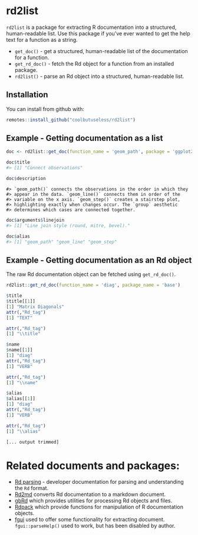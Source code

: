 
<!-- README.md is generated from README.Rmd. Please edit that file -->

# rd2list

`rd2list` is a package for extracting R documentation into a structured,
human-readable list. Use this package if you’ve ever wanted to get the
help text for a function as a string.

  - `get_doc()` - get a structured, human-readable list of the
    documentation for a function.
  - `get_rd_doc()` - fetch the Rd object for a function from an
    installed package.
  - `rd2list()` - parse an Rd object into a structured, human-readable
    list.

## Installation

You can install from github
with:

``` r
remotes::install_github("coolbutuseless/rd2list")
```

## Example - Getting documentation as a list

``` r
doc <- rd2list::get_doc(function_name = 'geom_path', package = 'ggplot2')

doc$title
#> [1] "Connect observations"
```

``` r
doc$description
```

    #> `geom_path()` connects the observations in the order in which they
    #> appear in the data. `geom_line()` connects them in order of the
    #> variable on the x axis. `geom_step()` creates a stairstep plot,
    #> highlighting exactly when changes occur. The `group` aesthetic
    #> determines which cases are connected together.

``` r
doc$arguments$linejoin
#> [1] "Line join style (round, mitre, bevel)."
```

``` r
doc$alias
#> [1] "geom_path" "geom_line" "geom_step"
```

## Example - Getting documentation as an Rd object

The raw Rd documentation object can be fetched using `get_rd_doc()`.

``` r
rd2list::get_rd_doc(function_name = 'diag', package_name = 'base')
```

``` r
$title
$title[[1]]
[1] "Matrix Diagonals"
attr(,"Rd_tag")
[1] "TEXT"

attr(,"Rd_tag")
[1] "\\title"

$name
$name[[1]]
[1] "diag"
attr(,"Rd_tag")
[1] "VERB"

attr(,"Rd_tag")
[1] "\\name"

$alias
$alias[[1]]
[1] "diag"
attr(,"Rd_tag")
[1] "VERB"

attr(,"Rd_tag")
[1] "\\alias"

[... output trimmed]
```

# Related documents and packages:

  - [Rd parsing](https://developer.r-project.org/parseRd.pdf) -
    developer documentation for parsing and understanding the `Rd`
    format.
  - [Rd2md](https://cran.r-project.org/package=Rd2md) converts Rd
    documentation to a markdown document.
  - [gbRd](https://cran.r-project.org/package=gbRd) which provides
    utilities for processing Rd objects and files.
  - [Rdpack](https://cran.r-project.org/package=Rdpack) which provide
    functions for manipulation of R documentation objects.
  - [fgui](https://cran.r-project.org/package=fgui) used to offer some
    functionality for extracting document. `fgui::parseHelp()` used to
    work, but has been disabled by author.
